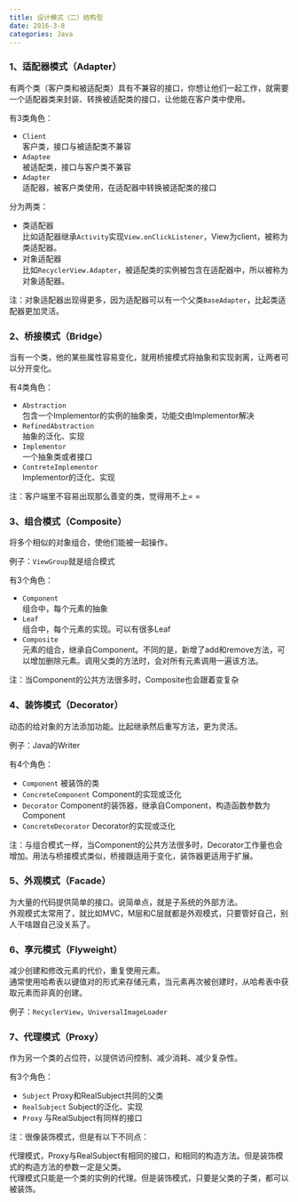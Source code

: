 ```yaml
---
title: 设计模式（二）结构型
date: 2016-3-8
categories: Java
---
```

### 1、适配器模式（Adapter）

有两个类（客户类和被适配类）具有不兼容的接口，你想让他们一起工作，就需要一个适配器类来封装、转换被适配类的接口，让他能在客户类中使用。

有3类角色：

- `Client`  
客户类，接口与被适配类不兼容
- `Adaptee`  
被适配类，接口与客户类不兼容
- `Adapter`  
适配器，被客户类使用，在适配器中转换被适配类的接口

分为两类：

- 类适配器  
比如适配器继承`Activity`实现`View.onClickListener`，View为client，被称为类适配器。
- 对象适配器  
比如`RecyclerView.Adapter`，被适配类的实例被包含在适配器中，所以被称为对象适配器。

注：对象适配器出现得更多，因为适配器可以有一个父类`BaseAdapter`，比起类适配器更加灵活。

### 2、桥接模式（Bridge）

当有一个类，他的某些属性容易变化，就用桥接模式将抽象和实现剥离，让两者可以分开变化。

有4类角色：

- `Abstraction`  
包含一个Implementor的实例的抽象类，功能交由Implementor解决
- `RefinedAbstraction`  
抽象的泛化、实现
- `Implementor`  
一个抽象类或者接口
- `ContreteImplementor`  
Implementor的泛化、实现

注：客户端里不容易出现那么善变的类，觉得用不上= =

### 3、组合模式（Composite）

将多个相似的对象组合，使他们能被一起操作。

例子：`ViewGroup`就是组合模式

有3个角色：

- `Component`  
组合中，每个元素的抽象
- `Leaf`  
组合中，每个元素的实现。可以有很多Leaf
- `Composite`  
元素的组合，继承自Component。不同的是，新增了add和remove方法，可以增加删除元素。调用父类的方法时，会对所有元素调用一遍该方法。

注：当Component的公共方法很多时，Composite也会跟着变复杂

### 4、装饰模式（Decorator）

动态的给对象的方法添加功能。比起继承然后重写方法，更为灵活。

例子：Java的Writer

有4个角色：

- `Component`
被装饰的类
- `ConcreteComponent`
Component的实现或泛化
- `Decorator`
Component的装饰器，继承自Component，构造函数参数为Component
- `ConcreteDecorator`
Decorator的实现或泛化

注：与组合模式一样，当Component的公共方法很多时，Decorator工作量也会增加。用法与桥接模式类似，桥接跟适用于变化，装饰器更适用于扩展。

### 5、外观模式（Facade）

为大量的代码提供简单的接口。说简单点，就是子系统的外部方法。  
外观模式太常用了，就比如MVC，M层和C层就都是外观模式，只要管好自己，别人干啥跟自己没关系了。

### 6、享元模式（Flyweight）

减少创建和修改元素的代价，重复使用元素。  
通常使用哈希表以键值对的形式来存储元素，当元素再次被创建时，从哈希表中获取元素而非真的创建。

例子：`RecyclerView`，`UniversalImageLoader`

### 7、代理模式（Proxy）

作为另一个类的占位符，以提供访问控制、减少消耗、减少复杂性。

有3个角色：

- `Subject`
Proxy和RealSubject共同的父类
- `RealSubject`
Subject的泛化、实现
- `Proxy`
与RealSubject有同样的接口

注：很像装饰模式，但是有以下不同点：

代理模式，Proxy与RealSubject有相同的接口，和相同的构造方法。但是装饰模式的构造方法的参数一定是父类。  
代理模式只能是一个类的实例的代理。但是装饰模式，只要是父类的子类，都可以被装饰。
